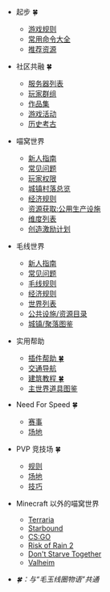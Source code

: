 - 起步 :four_leaf_clover:
  - [游戏规则](nyaa/rules.md)
  - [常用命令大全](tutorial/commands-help)
  - [推荐资源](wiki/resources.md)
- 社区共融 :four_leaf_clover:
  - [服务器列表](wiki/server-network.md)
  - [玩家群组](wiki/groups.md)
  - [作品集](space/works.md)
  - [游戏活动](legacy/activities.md)
  - [历史考古](legacy/)
- 喵窝世界
  - [新人指南](nyaa/beginners-guide.md)
  - [常见问题](wiki/faq.md)
  - [玩家权限](wiki/permission)
  - [城镇村落总览](nyaa/realms.md)
  - [经济规则](nyaa/economic.md)
  - [资源获取:公用生产设施](nyaa/public-facilities.md)
  - [维度列表](nyaa/worlds.md)
  - [创造激励计划](nyaa/creation.md)
- 毛线世界
  - [新人指南](kedama/beginners-guide.md)
  - [常见问题](kedama/faq.md)
  - [毛线规则](kedama/rules.md)
  - [经济规则](kedama/economy.md)
  - [世界列表](kedama/worlds.md)
  - [公共设施/资源目录](kedama/public-facilities.md)
  - [城镇/聚落图鉴](kedama/towns.md)
- 实用帮助
  - [插件帮助 :four_leaf_clover:](tutorial/plugins.md)
  - [交通导航](tutorial/map-navi.md)
  - [建筑教程 :four_leaf_clover:](tutorial/building.md)
  - [主世界道具图鉴](nyaa/items.md)
- Need For Speed :four_leaf_clover:
  - [赛事](nfs/events.md)
  - [场地](nfs/fields.md)
- PVP 竞技场 :four_leaf_clover:
  - [规则](pvp/rules.md)
  - [场地](pvp/arena.md)
  - [技巧](pvp/guide.md)
- Minecraft 以外的喵窝世界
  - [Terraria](gameservers/terraria.md)
  - [Starbound](gameservers/starbound.md)
  - [CS:GO](gameservers/csgo.md)
  - [Risk of Rain 2](gameservers/ror2.md)
  - [Don't Starve Together](gameservers/dst.md)
  - [Valheim](gameservers/valheim.md)


- *:four_leaf_clover:：与“毛玉线圈物语”共通*
